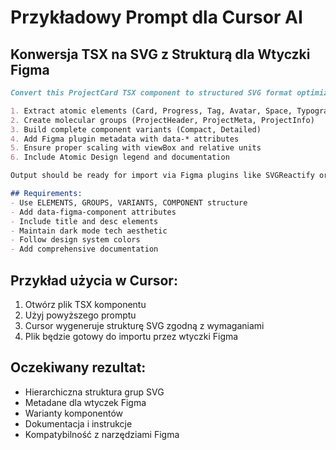 # Przykładowy Prompt dla Cursor AI

## Konwersja TSX na SVG z Strukturą dla Wtyczki Figma

```markdown
Convert this ProjectCard TSX component to structured SVG format optimized for Figma plugins:

1. Extract atomic elements (Card, Progress, Tag, Avatar, Space, Typography, Button)
2. Create molecular groups (ProjectHeader, ProjectMeta, ProjectInfo) 
3. Build complete component variants (Compact, Detailed)
4. Add Figma plugin metadata with data-* attributes
5. Ensure proper scaling with viewBox and relative units
6. Include Atomic Design legend and documentation

Output should be ready for import via Figma plugins like SVGReactify or Convertify.

## Requirements:
- Use ELEMENTS, GROUPS, VARIANTS, COMPONENT structure
- Add data-figma-component attributes
- Include title and desc elements
- Maintain dark mode tech aesthetic
- Follow design system colors
- Add comprehensive documentation
```

## Przykład użycia w Cursor:

1. Otwórz plik TSX komponentu
2. Użyj powyższego promptu
3. Cursor wygeneruje strukturę SVG zgodną z wymaganiami
4. Plik będzie gotowy do importu przez wtyczki Figma

## Oczekiwany rezultat:
- Hierarchiczna struktura grup SVG
- Metadane dla wtyczek Figma
- Warianty komponentów
- Dokumentacja i instrukcje
- Kompatybilność z narzędziami Figma
